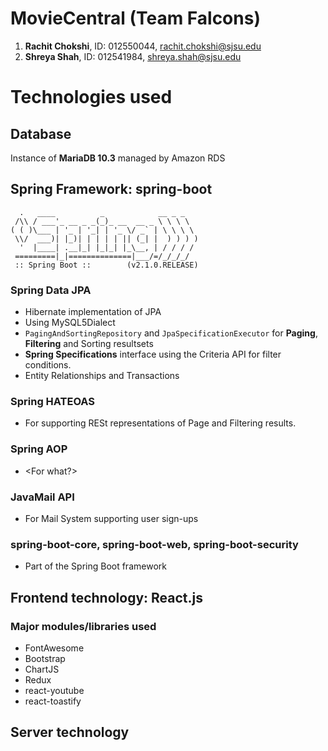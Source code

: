 # MovieCentral (Team Falcons)

1. **Rachit Chokshi**, ID: 012550044, rachit.chokshi@sjsu.edu
2. **Shreya Shah**, ID: 012541984, shreya.shah@sjsu.edu



# Technologies used

## Database
Instance of **MariaDB 10.3** managed by Amazon RDS

## Spring Framework: spring-boot
```
  .   ____          _            __ _ _
 /\\ / ___'_ __ _ _(_)_ __  __ _ \ \ \ \
( ( )\___ | '_ | '_| | '_ \/ _` | \ \ \ \
 \\/  ___)| |_)| | | | | || (_| |  ) ) ) )
  '  |____| .__|_| |_|_| |_\__, | / / / /
 =========|_|==============|___/=/_/_/_/
 :: Spring Boot ::        (v2.1.0.RELEASE)
 ```
### Spring Data JPA
 - Hibernate implementation of JPA
 - Using MySQL5Dialect
 - `PagingAndSortingRepository` and `JpaSpecificationExecutor` for **Paging**, **Filtering** and Sorting resultsets
 - **Spring Specifications** interface using the Criteria API for filter conditions.
 - Entity Relationships and Transactions
		
### Spring HATEOAS
 * For supporting RESt representations of Page and Filtering results.

### Spring AOP
 * <For what?>
 
### JavaMail API
 * For Mail System supporting user sign-ups
 
### spring-boot-core, spring-boot-web, spring-boot-security
 * Part of the Spring Boot framework
 
## Frontend technology: React.js

### Major modules/libraries used

 * FontAwesome
 * Bootstrap
 * ChartJS
 * Redux
 * react-youtube
 * react-toastify
 
 ## Server technology

